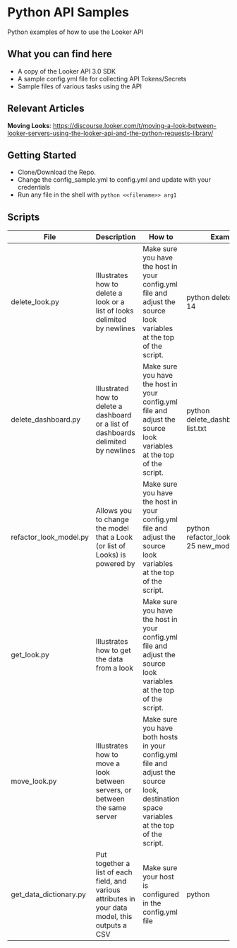 # Python API Samples
Python examples of how to use the Looker API

## What you can find here
- A copy of the Looker API 3.0 SDK
- A sample config.yml file for collecting API Tokens/Secrets
- Sample files of various tasks using the API

## Relevant Articles
**Moving Looks**: https://discourse.looker.com/t/moving-a-look-between-looker-servers-using-the-looker-api-and-the-python-requests-library/

## Getting Started
- Clone/Download the Repo.
- Change the config_sample.yml to config.yml and update with your credentials
- Run any file in the shell with `python <<filename>> arg1`

## Scripts

|File|Description|How to|Example
|----|----|----|----|
|delete_look.py|Illustrates how to delete a look or a list of looks delimited by newlines|Make sure you have the host in your config.yml file and adjust the source look variables at the top of the script.|python delete_look.py 14
|delete_dashboard.py|Illustrated how to delete a dashboard or a list of dashboards delimited by newlines|Make sure you have the host in your config.yml file and adjust the source look variables at the top of the script.|python delete_dashboard.py list.txt 
|refactor_look_model.py|Allows you to change the model that a Look (or list of Looks) is powered by|Make sure you have the host in your config.yml file and adjust the source look variables at the top of the script.|python refactor_look_model.py 25 new_model
|get_look.py|Illustrates how to get the data from a look|Make sure you have the host in your config.yml file and adjust the source look variables at the top of the script.|
|move_look.py|Illustrates how to move a look between servers, or between the same server|Make sure you have both hosts in your config.yml file and adjust the source look, destination space variables at the top of the script.|
|get_data_dictionary.py|Put together a list of each field, and various attributes in your data model, this outputs a CSV|Make sure your host is configured in the config.yml file|python 
